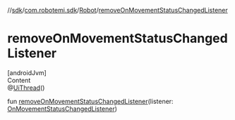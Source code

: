 //[sdk](../../../index.md)/[com.robotemi.sdk](../index.md)/[Robot](index.md)/[removeOnMovementStatusChangedListener](remove-on-movement-status-changed-listener.md)



# removeOnMovementStatusChangedListener  
[androidJvm]  
Content  
@[UiThread](https://developer.android.com/reference/kotlin/androidx/annotation/UiThread.html)()  
  
fun [removeOnMovementStatusChangedListener](remove-on-movement-status-changed-listener.md)(listener: [OnMovementStatusChangedListener](../../com.robotemi.sdk.listeners/-on-movement-status-changed-listener/index.md))  




